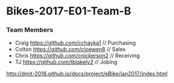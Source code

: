# Bikes-2017-E01-Team-B

### Team Members

- Craig https://github.com/cchayka1 // Purchasing
- Colton https://github.com/cloewen8 // Sales
- Chris https://github.com/cnickerson2 // Receiving
- TJ https://github.com/tblakely2 // Jobing


http://dmit-2018.github.io/docs/project/eBike/jan2017/index.html
